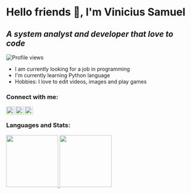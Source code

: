 # Hello friends 👋, I'm Vinicius Samuel
## _A system analyst and developer that love to code_

![Profile views](https://gpvc.arturio.dev/Luvicitousr)

- I am currently looking for a job in programming
- I'm currently learning Python language
- Hobbies: I love to edit videos, images and play games

### Connect with me:
<a href="https://www.instagram.com/luvicitousr/">
  <img align = "left" alt="instagram" width="22px"  src="https://static.cdninstagram.com/rsrc.php/v3/yt/r/30PrGfR3xhB.png"/>
<a/>
<a href="https://twitter.com/Luvicitousr">
  <img align = "left" alt="instagram" width="22px"  src="https://abs.twimg.com/responsive-web/client-web/icon-ios.b1fc727a.png"/>
<a/>
<a href="https://www.linkedin.com/in/vinicius-samael-66505488/">
  <img align = "left" alt="instagram" width="22px"  src="https://static.licdn.com/sc/h/eahiplrwoq61f4uan012ia17i"/>
<a/>
  
<br/>
  
### Languages and Stats:
  
<p align="left">
  <a href="https://github.com/Luvicitousr">
    <img height="140em" src="https://github-readme-stats.vercel.app/api?username=Luvicitousr&theme=dark&show_icons=true">
    <img height="140em" src="https://github-readme-stats-eight-theta.vercel.app/api/top-langs/?username=Luvicitousr&layout=compact&langs_count=8&theme=material-palenight">
  </a>
</p>
